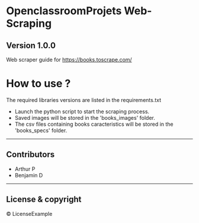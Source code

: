 # OpenclassroomProjets Web-Scraping
Version 1.0.0
---
Web scraper guide for https://books.toscrape.com/

# How to use ?
The required libraries versions are listed in the requirements.txt
* Launch the python script to start the scraping process.
* Saved images will be stored in the 'books_images' folder.
* The csv files containing books caracteristics will be stored in the 'books_specs' folder.
---
## Contributors
* Arthur P
* Benjamin D
---
## License & copyright
© LicenseExample
